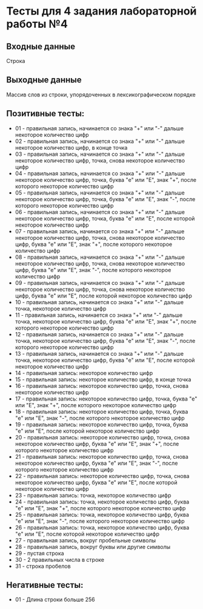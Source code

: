 ﻿# Тесты для 4 задания лабораторной работы №4

## Входные данные
Строка

## Выходные данные
Массив слов из строки, упорядоченных в лексикографическом порядке

## Позитивные тесты:
- 01 - правильная запись, начинается со знака "+" или "-" дальше некоторое количество цифр
- 02 - правильная запись, начинается со знака "+" или "-" дальше некоторое количество цифр, в конце точка
- 03 - правильная запись, начинается со знака "+" или "-" дальше некоторое количество цифр, точка, снова некоторое количество цифр
- 04 - правильная запись, начинается со знака "+" или "-" дальше некоторое количество цифр, точка, буква "e" или "E", знак "+", после которого некоторое количество цифр
- 05 - правильная запись, начинается со знака "+" или "-" дальше некоторое количество цифр, точка, буква "e" или "E", знак "-", после которого некоторое количество цифр
- 06 - правильная запись, начинается со знака "+" или "-" дальше некоторое количество цифр, точка, буква "e" или "E", после которой некоторое количество цифр
- 07 - правильная запись, начинается со знака "+" или "-" дальше некоторое количество цифр, точка, снова некоторое количество цифр, буква "e" или "E", знак "+", после которого некоторое количество цифр
- 08 - правильная запись, начинается со знака "+" или "-" дальше некоторое количество цифр, точка, снова некоторое количество цифр, буква "e" или "E", знак "-", после которого некоторое количество цифр
- 09 - правильная запись, начинается со знака "+" или "-" дальше некоторое количество цифр, точка, снова некоторое количество цифр, буква "e" или "E", после которой некоторое количество цифр
- 10 - правильная запись, начинается со знака "+" или "-" дальше точка, некоторое количество цифр
- 11 - правильная запись, начинается со знака "+" или "-" дальше точка, некоторое количество цифр, буква "e" или "E", знак "+", после которого некоторое количество цифр
- 12 - правильная запись, начинается со знака "+" или "-" дальше точка, некоторое количество цифр, буква "e" или "E", знак "-", после которого некоторое количество цифр
- 13 - правильная запись, начинается со знака "+" или "-" дальше точка, некоторое количество цифр, буква "e" или "E", после которой некоторое количество цифр
- 14 - правильная запись: некоторое количество цифр
- 15 - правильная запись: некоторое количество цифр, в конце точка
- 16 - правильная запись: некоторое количество цифр, точка, снова некоторое количество цифр
- 17 - правильная запись: некоторое количество цифр, точка, буква "e" или "E", знак "+", после которого некоторое количество цифр
- 18 - правильная запись: некоторое количество цифр, точка, буква "e" или "E", знак "-", после которого некоторое количество цифр
- 19 - правильная запись: некоторое количество цифр, точка, буква "e" или "E", после которой некоторое количество цифр
- 20 - правильная запись: некоторое количество цифр, точка, снова некоторое количество цифр, буква "e" или "E", знак "+", после которого некоторое количество цифр
- 21 - правильная запись: некоторое количество цифр, точка, снова некоторое количество цифр, буква "e" или "E", знак "-", после которого некоторое количество цифр
- 22 - правильная запись: некоторое количество цифр, точка, снова некоторое количество цифр, буква "e" или "E", после которой некоторое количество цифр
- 23 - правильная запись: точка, некоторое количество цифр
- 24 - правильная запись: точка, некоторое количество цифр, буква "e" или "E", знак "+", после которого некоторое количество цифр
- 25 - правильная запись: точка, некоторое количество цифр, буква "e" или "E", знак "-", после которого некоторое количество цифр
- 26 - правильная запись: точка, некоторое количество цифр, буква "e" или "E", после которой некоторое количество цифр
- 27 - правильная запись, вокруг пробельные символы
- 28 - правильная запись, вокруг буквы или другие символы
- 29 - пустая строка
- 30 - 2 правильных числа в строке
- 31 - строка пробелов

## Негативные тесты:
- 01 - Длина строки больше 256
